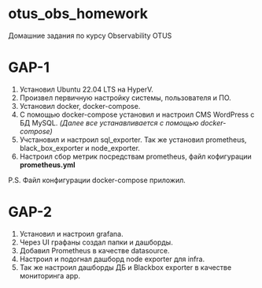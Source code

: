 # otus_obs_homework
Домашние задания по курсу Observability OTUS

# **GAP-1**
1. Установил Ubuntu 22.04 LTS на HyperV.
2. Произвел первичную настройку системы, пользователя и ПО.
3. Установил docker, docker-compose.
4. С помощью docker-compose установил и настроил CMS WordPress с БД MySQL.
_(Далее все устанавливается с помощью docker-compose)_
5. Учстановил и настроил sql_exporter.
   Так же установил prometheus, black_box_exporter и node_exporter.
7. Настроил сбор метрик посредствам prometheus, файл кофигурации **prometheus.yml**

P.S. Файл конфигурации docker-compose приложил.

# **GAP-2**
1. Установил и настроил grafana.
2. Через UI графаны создал папки и дашборды.
3. Добавил Prometheus в качестве datasource. 
4. Настроил и подогнал дашборд node exporter для infra.
5. Так же настроил дашборды ДБ и Blackbox exporter в качестве мониторинга app.
